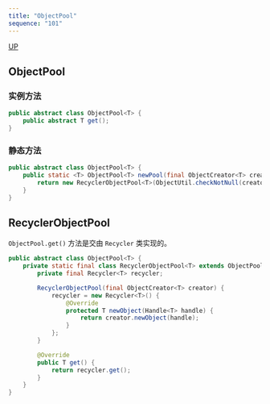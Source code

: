 ```yaml
---
title: "ObjectPool"
sequence: "101"
---
```


[UP](/netty.html)

## ObjectPool

### 实例方法

```java
public abstract class ObjectPool<T> {
    public abstract T get();
}
```

### 静态方法

```java
public abstract class ObjectPool<T> {
    public static <T> ObjectPool<T> newPool(final ObjectCreator<T> creator) {
        return new RecyclerObjectPool<T>(ObjectUtil.checkNotNull(creator, "creator"));
    }
}
```

## RecyclerObjectPool

`ObjectPool.get()` 方法是交由 `Recycler` 类实现的。

```java
public abstract class ObjectPool<T> {
    private static final class RecyclerObjectPool<T> extends ObjectPool<T> {
        private final Recycler<T> recycler;

        RecyclerObjectPool(final ObjectCreator<T> creator) {
            recycler = new Recycler<T>() {
                @Override
                protected T newObject(Handle<T> handle) {
                    return creator.newObject(handle);
                }
            };
        }

        @Override
        public T get() {
            return recycler.get();
        }
    }
}
```

